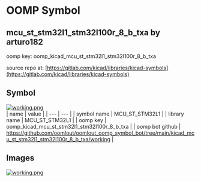 # OOMP Symbol  
## mcu_st_stm32l1_stm32l100r_8_b_txa  by arturo182  
  
oomp key: oomp_kicad_mcu_st_stm32l1_stm32l100r_8_b_txa  
  
source repo at: [https://gitlab.com/kicad/libraries/kicad-symbols](https://gitlab.com/kicad/libraries/kicad-symbols)  
## Symbol  
  
[![working.png](working_600.png)](working.png)  
| name | value | 
| --- | --- | 
| symbol name | MCU_ST_STM32L1 | 
| library name | MCU_ST_STM32L1 | 
| oomp key | oomp_kicad_mcu_st_stm32l1_stm32l100r_8_b_txa | 
| oomp bot github | https://github.com/oomlout/oomlout_oomp_symbol_bot/tree/main/kicad_mcu_st_stm32l1_stm32l100r_8_b_txa/working | 
## Images  
  
[![working.png](working_140.png)](working.png)  
